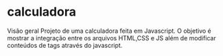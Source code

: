 # calculadora

Visão geral
Projeto de uma calculadora feita em Javascript. O objetivo é mostrar a integração entre os arquivos HTML,CSS e JS além de modificar conteúdos de tags através do javascript.

